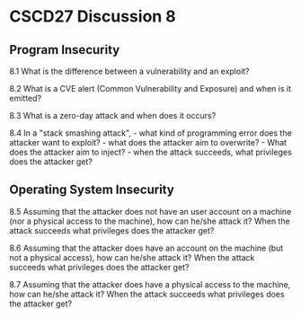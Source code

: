 # CSCD27 Discussion 8

## Program Insecurity

8.1 What is the difference between a vulnerability and an exploit?

8.2 What is a CVE alert (Common Vulnerability and Exposure) and when is it emitted?

8.3 What is a zero-day attack and when does it occurs?

8.4 In a "stack smashing attack",
    - what kind of programming error does the attacker want to exploit?
    - what does the attacker aim to overwrite?
    - What does the attacker aim to inject?
    - when the attack succeeds, what privileges does the attacker get?

## Operating System Insecurity

8.5 Assuming that the attacker does not have an user account on a machine (nor a physical access to the machine), how can he/she attack it? When the attack succeeds what privileges does the attacker get?

8.6 Assuming that the attacker does have an account on the machine (but not a physical access), how can he/she attack it? When the attack succeeds what privileges does the attacker get?

8.7 Assuming that the attacker does have a physical access to the machine, how can he/she attack it? When the attack succeeds what privileges does the attacker get?
